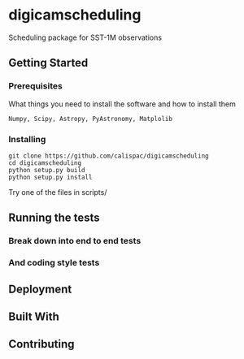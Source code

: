 # digicamscheduling

Scheduling package for SST-1M observations

## Getting Started

### Prerequisites

What things you need to install the software and how to install them

```
Numpy, Scipy, Astropy, PyAstronomy, Matplolib
```

### Installing


```
git clone https://github.com/calispac/digicamscheduling
cd digicamscheduling
python setup.py build
python setup.py install
```
Try one of the files in scripts/

## Running the tests

### Break down into end to end tests


### And coding style tests

## Deployment

## Built With

## Contributing